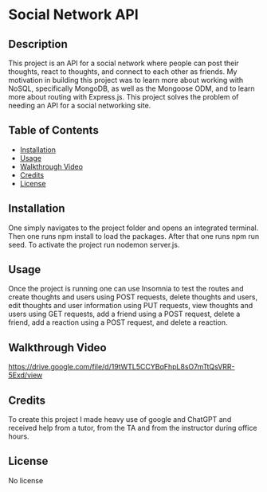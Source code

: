 # Social Network API

  ## Description
  This project is an API for a social network where people can post their thoughts, react to thoughts, and connect to each other as friends. My motivation in building this project was to learn more about working with NoSQL, specifically MongoDB, as well as the Mongoose ODM, and to learn more about routing with Express.js. This project solves the problem of needing an API for a social networking site.

## Table of Contents
  - [Installation](#installation)
  - [Usage](#usage)
  - [Walkthrough Video](#walkthrough-video)
  - [Credits](#credits)
  - [License](#license)

  ## Installation
  
  One simply navigates to the project folder and opens an integrated terminal. Then one runs npm install to load the packages. After that one runs npm run seed. To activate the project run nodemon server.js.

  ## Usage

  Once the project is running one can use Insomnia to test the routes and create thoughts and users using POST requests, delete thoughts and users, edit thoughts and user information using PUT requests,  view thoughts and users using GET requests, add a friend using a POST request, delete a friend, add a reaction using a POST request, and delete a reaction.

  ## Walkthrough Video

  https://drive.google.com/file/d/19tWTL5CCYBqFhpL8sO7mTtQsVRR-5Exd/view
  
  ## Credits

  To create this project I made heavy use of google and ChatGPT and received help from a tutor, from the TA and from the instructor during office hours.

  ## License

  No license

  